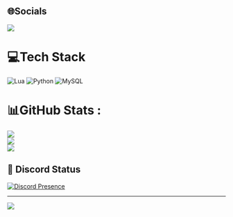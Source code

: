 ## 🌐Socials
 <p><a href="https://discord.gg/KjtV6FXt2a">
     <img src="https://img.shields.io/discord/803577880410980364?style=for-the-badge&logo=discord&labelColor=7289da&logoColor=white&color=2c2f33&label=Discord"/>
 </a></p>


# 💻Tech Stack
![Lua](https://img.shields.io/badge/lua-%232C2D72.svg?style=for-the-badge&logo=lua&logoColor=white) ![Python](https://img.shields.io/badge/python-3670A0?style=for-the-badge&logo=python&logoColor=ffdd54) ![MySQL](https://img.shields.io/badge/mysql-%2300f.svg?style=for-the-badge&logo=mysql&logoColor=white)
# 📊GitHub Stats :
![](https://github-readme-stats.vercel.app/api?username=Amir-PH&theme=radical&hide_border=false&include_all_commits=false&count_private=true)<br/>
![](https://github-readme-streak-stats.herokuapp.com/?user=Amir-PH&theme=radical&hide_border=false)<br/>
![](https://github-readme-stats.vercel.app/api/top-langs/?username=Amir-PH&theme=radical&hide_border=false&include_all_commits=false&count_private=true&layout=compact)

## 🔧 Discord Status
[![Discord Presence](https://lanyard.cnrad.dev/api/^AmirPH#5185)](https://discord.com/users/^AmirPH#5185)




---
[![](https://visitcount.itsvg.in/api?id=Amir-PH&icon=0&color=11)](https://visitcount.itsvg.in)
